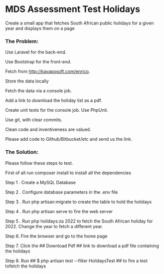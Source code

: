 # MDS Assessment Test Holidays

Create a small app that fetches South African public holidays for a given year and displays them on a page
 
### The Problem:
Use Laravel for the back-end.

Use Bootstrap for the front-end.

Fetch from http://kayaposoft.com/enrico.

Store the data locally

Fetch the data via a console job.

Add a link to download the holiday list as a pdf.

Create unit tests for the console job. Use PhpUnit.

Use git, with clear commits.

Clean code and inventiveness are valued.

Please add code to Github/Bitbucket/etc and send us the link.


### The Solution:
Please follow these steps to test.

First of all run   composer install to install all the dependencies 

Step 1 . Create a MySQL Database

Step 2 . Configure database parameters in the .env file

Step 3 . Run php artisan:migrate  to create the table to hold the holidays

Step 4 . Run php artisan serve to fire the web server

Step 5 . Run php holidays:za 2022 to fetch the South African holiday for 2022. Change the year to fetch a different year.

Step 6. Fire the browser and go to the home page

Step 7. Click the ## Download Pdf ## link to download a pdf file containing the holidays

Step 8. Run ## $ php artisan test --filter HolidaysTest ## to fire a test tofetch the holidays

